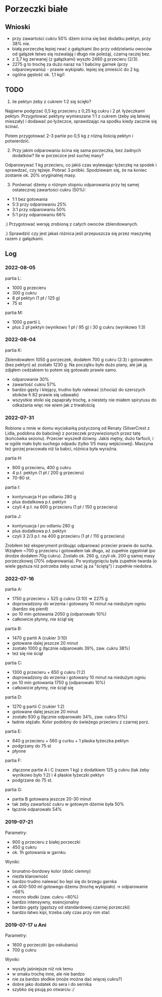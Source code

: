 
Porzeczki białe
===============

Wnioski
-------

- przy zawartości cukru 50% dżem ścina się bez dodatku pektyn, przy 38% nie.
- białą porzeczkę lepiej rwać z gałązkami (bo przy oddzielaniu owoców od gałązek łatwo się rozwalają i długo nie poleżą), czarną raczej bez.
- z 3,7 kg zerwanej (z gałązkami) wyszło 2480 g przecieru (2/3).
- 2275 g to trochę za dużo naraz na 1 babciny garnek (przy odparowywaniu) - prawie wykipiało. lepiej się zmieścić do 2 kg.
- ogólna gęstość ok. 1,1 kg/l


TODO
----

1) ile pektyn żeby z cukrem 1:2 się ścięło?

Najpierw podgrzać 0,5 kg przecieru z 0,25 kg cukru i 2 pł. łyżeczkami pektyn. Przygotować pektyny wymieszane 1:1 z cukrem (żeby się łatwiej mieszały) i dodawać po łyżeczce, sprawdzając na spodku kiedy zacznie się ścinać.

Potem przygotować 2-3 partie po 0,5 kg z różną ilością pektyn i potwierdzić.

2) Przy jakim odparowaniu ścina się sama porzeczka, bez żadnych dodatków? Ile w porzeczce jest suchej masy?

Odparowywać 1 kg przecieru, co jakiś czas wylewając łyżeczkę na spodek i sprawdzać, czy tężeje. Pobrać 3 próbki. Spodziewam się, że na koniec zostanie ok. 20% oryginalnej masy.

3) Porównać dżemy o różnym stopniu odparowania przy tej samej ostatecznej zawartości cukru (50%):
- 1:1 bez gotowania
- 5:3 przy odparowaniu 25%
- 3:1 przy odparowaniu 50%
- 5:1 przy odparowaniu 66%

.) Przygotować wersję zrobioną z całych owoców zblendowanych.

.) Sprawdzić czy jest jakaś różnica jeśli przepuszcza się przez maszynkę razem z gałązkami.


Log
---

### 2022-08-05

partia L:
- 1000 g przecieru
- 300 g cukru
- 8 pł pektyn (1 pł / 125 g)
- 75 st

partia M:
- 1000 g partii L
- plus 2 pł pektyn (wynikowo 1 pł / 95 g) i 30 g cukru (wynikowo 1:3)

### 2022-08-04

partia K:

Zblendowałem 1050 g porzeczek, dodałem 700 g cukru (2:3) i gotowałem (bez
pektyn) aż zostało 1230 g. Na początku było dużo piany, ale jak ją zdjąłem
cedzakiem to potem się gotowało prawie samo.
- odparowanie 30%
- zawartość cukru 57%
- bardzo gęsty i klejący, trudno było nalewać (chociaż do szerszych słoików fi 82 prawie się udawało)
- wszystkie słoiki się zapaprały trochę, a niestety nie miałem spirytusu do
  odkażania więc nie wiem jak z trwałością

### 2022-07-31

Robione u mnie w domu wyciskarką pożyczoną od Renaty (SilverCrest z Lidla,
podobna do babcinej) z porzeczek przywiezionych przez tatę (końcówka sezonu).
Przecier wyszedł dziwny. Jakiś mętny, dużo farfocli, i w ogóle mało było
suchego odpadu (tylko 1/5 masy wejściowej).  Maszyna też gorzej pracowała niż
ta babci, różnica była wyraźna.

partia H:
  - 800 g przecieru, 400 g cukru
  - 4 p.ł. pektyn (1 pł / 200 g przecieru)
  - 70-80 st.

partia I:
  - kontynuacja H po odlaniu 280 g
  - plus dodatkowa p.ł. pektyn
  - czyli 4 p.ł. na 600 g przecieru (1 pł / 150 g przecieru)

partia J:
  - kontynuacja I po odlaniu 280 g
  - plus dodatkowa p.ł. pektyn
  - czyli 3 2/3 p.ł. na 400 g przecieru (1 pł / 110 g przecieru)

Zrobiłem też eksperyment próbując odparować przecier prawie do sucha. Wziąłem
~700 g przecieru i gotowałem tak długo, aż zupełnie zgęstniał (po drodze
dodałem 70g cukru). Zostało ok. 260 g, czyli ok. 200 g samej masy porzeczkowej
(70% odparowania).  Po wystygnięciu była zupełnie twarda (o wiele gęstsza niż
potrzeba żeby uznać ją za "ściętą") i zupełnie niedobra.

### 2022-07-16

partia A:
  - 1750 g przecieru + 525 g cukru (3:10) => 2275 g
  - doprowadzony do wrzenia i gotowany 10 minut na niedużym ogniu (bardzo się pienił)
  - po 10 min gotowania 2050 g (odparowało 10%)
  - całkowicie płynny, nie ściął się

partia B:
  - 1470 g partii A (cukier 3:10)
  - gotowane dalej jeszcze 20 minut
  - zostało 1000 g (łącznie odparowało 39%, zaw. cukru 38%)
  - też się nie ściął

partia C:
  - 1300 g przecieru + 650 g cukru (1:2)
  - doprowadzony do wrzenia i gotowany 10 minut na niedużym ogniu
  - po 10 min gotowania 1750 g (odparowało 10%)
  - całkowicie płynny, nie ściął się

partia D:
  - 1270 g partii C (cukier 1:2)
  - gotowane dalej jeszcze 20 minut
  - zostało 930 g (łącznie odparowało 34%, zaw. cukru 51%)
  - ładnie stężało. Kolor podobny do świeżego przecieru z czarnej porz.

partia E:
  - 840 g przecieru + 560 g curku + 1 płaska łyżeczka pektyn
  - podgrzany do 75 st
  - płynne

partia F:
  - złączone partie A i C (razem 1 kg) z dodatkiem 125 g cukru (tak żeby wynikowo było 1:2) i 4 płaskie łyżeczki pektyn
  - podgrzane do 75 st.

partia G:
  - partia B gotowana jeszcze 20-30 minut
  - tak żeby zawartość cukru w gotowym dżemie była 50%
  - łącznie odparowało 54%


### 2019-07-21

Parametry:

- 900 g przecieru z białej porzeczki
- 450 g cukru
- ok. 1h gotowania w garnku

Wyniki:

- brunatno-bordowy kolor (dość ciemny)
- niezła klarowność
- bardzo trudno nalewać bo lepi się do brzegu garnka
- ok 400-500 ml gotowego dżemu (trochę wykipiało) -> odparowanie ~66%
- mocno słodki (zaw. cukru ~80%)
- bardzo intensywny, esencjonalny
- bardzo gęsty (gęstszy od standardowej czarnej porzeczki)
- bardzo łatwo kipi, trzeba cały czas przy nim stać


### 2019-07-17 u Ani

Parametry:

- 1600 g porzeczki (po oskubaniu)
- 700 g cukru

Wyniki:

- wyszły jaśniejsze niż rok temu
- w smaku trochę inne, ale nie bardzo
- nie za bardzo słodkie (może można dać więcej cukru?)
- dobre jako dodatek do sera i do sernika
- szybko się psują po otwarciu :/
